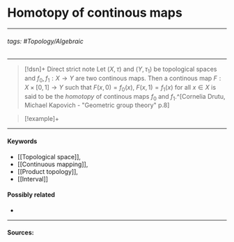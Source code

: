 # Homotopy of continous maps
***
###### tags: #Topology/Algebraic  
***
>[!dsn]+ Direct strict note
>Let $(X,\tau)$ and $(Y,\tau_{1})$ be topological spaces and $f_{0},f_{1}:X\to Y$ are two continous maps. Then a continous map $F:X\times[0,1]\to Y$ such that $F(x,0)=f_{0}(x)$, $F(x,1)=f_{1}(x)$ for all $x\in X$ is said to be the *homotopy* of continous maps $f_{0}$ and $f_{1}$.^[Cornelia Drutu, Michael Kapovich - "Geometric group theory" p.8]

>[!example]+ 
>
***
#### Keywords
- [[Topological space]],
- [[Continuous mapping]],
- [[Product topology]],
- [[Interval]]
#### Possibly related
- 
***
#### Sources: